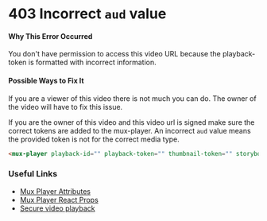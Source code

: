 # 403 Incorrect `aud` value

#### Why This Error Occurred

You don't have permission to access this video URL because the playback-token is
formatted with incorrect information.

#### Possible Ways to Fix It

If you are a viewer of this video there is not much you can do. The owner of the
video will have to fix this issue.

If you are the owner of this video and this video url is signed make sure the
correct tokens are added to the mux-player. An incorrect `aud` value means the
provided token is not for the correct media type.

```html
<mux-player playback-id="" playback-token="" thumbnail-token="" storyboard-token=""></mux-player>
```

### Useful Links

- [Mux Player Attributes](https://github.com/muxinc/elements/tree/main/packages/mux-player#attributes)
- [Mux Player React Props](https://github.com/muxinc/elements/tree/main/packages/mux-player-react#props)
- [Secure video playback](https://docs.mux.com/guides/video/secure-video-playback)
